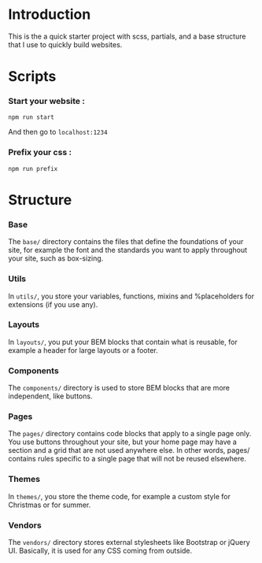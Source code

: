 # Introduction
This is the a quick starter project with scss, partials, and a base structure that I use to quickly build websites.


# Scripts
### Start your website :
``` 
npm run start
```
And then go to `localhost:1234`  

### Prefix your css :
``` 
npm run prefix
```

# Structure
### Base
The `base/` directory contains the files that define the foundations of your site, for example the font and the standards you want to apply throughout your site, such as box-sizing.

### Utils
In `utils/`, you store your variables, functions, mixins and %placeholders for extensions (if you use any).

### Layouts
In `layouts/`, you put your BEM blocks that contain what is reusable, for example a header for large layouts or a footer.

### Components
The `components/` directory is used to store BEM blocks that are more independent, like buttons.

### Pages
The `pages/` directory contains code blocks that apply to a single page only. You use buttons throughout your site, but your home page may have a section and a grid that are not used anywhere else. In other words, pages/ contains rules specific to a single page that will not be reused elsewhere.

### Themes
In `themes/`, you store the theme code, for example a custom style for Christmas or for summer.

### Vendors
The `vendors/` directory stores external stylesheets like Bootstrap or jQuery UI. Basically, it is used for any CSS coming from outside.
